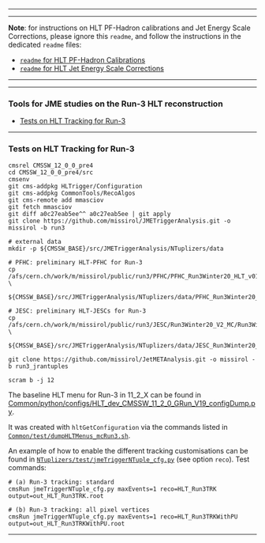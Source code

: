 ----------
----------

**Note**: for instructions on HLT PF-Hadron calibrations and Jet Energy Scale Corrections,
please ignore this `readme`, and follow the instructions in the dedicated `readme` files:

 * [`readme` for HLT PF-Hadron Calibrations](https://github.com/missirol/JMETriggerAnalysis/blob/run3/PFHadronCalibration/readme.md)
 * [`readme` for HLT Jet Energy Scale Corrections](https://github.com/missirol/JMETriggerAnalysis/blob/run3/JESCorrections/readme.md)

----------
----------

### Tools for JME studies on the Run-3 HLT reconstruction

* [Tests on HLT Tracking for Run-3](#tests-on-hlt-tracking-for-run-3)

----------

### Tests on HLT Tracking for Run-3

```
cmsrel CMSSW_12_0_0_pre4
cd CMSSW_12_0_0_pre4/src
cmsenv
git cms-addpkg HLTrigger/Configuration
git cms-addpkg CommonTools/RecoAlgos
git cms-remote add mmasciov
git fetch mmasciov
git diff a0c27eab5ee^^ a0c27eab5ee | git apply
git clone https://github.com/missirol/JMETriggerAnalysis.git -o missirol -b run3

# external data
mkdir -p ${CMSSW_BASE}/src/JMETriggerAnalysis/NTuplizers/data

# PFHC: preliminary HLT-PFHC for Run-3
cp /afs/cern.ch/work/m/missirol/public/run3/PFHC/PFHC_Run3Winter20_HLT_v01.db \
   ${CMSSW_BASE}/src/JMETriggerAnalysis/NTuplizers/data/PFHC_Run3Winter20_HLT_v01.db

# JESC: preliminary HLT-JESCs for Run-3
cp /afs/cern.ch/work/m/missirol/public/run3/JESC/Run3Winter20_V2_MC/Run3Winter20_V2_MC.db \
   ${CMSSW_BASE}/src/JMETriggerAnalysis/NTuplizers/data/JESC_Run3Winter20_V2_MC.db

git clone https://github.com/missirol/JetMETAnalysis.git -o missirol -b run3_jrantuples

scram b -j 12
```

The baseline HLT menu for Run-3 in 11_2_X can be found in
[Common/python/configs/HLT_dev_CMSSW_11_2_0_GRun_V19_configDump.py](https://github.com/missirol/JMETriggerAnalysis/blob/run3_devel_112X/Common/python/configs/HLT_dev_CMSSW_11_2_0_GRun_V19_configDump.py).

It was created with `hltGetConfiguration` via the commands listed in
[`Common/test/dumpHLTMenus_mcRun3.sh`](https://github.com/missirol/JMETriggerAnalysis/blob/6a5807010c9934c25b0cb7bea22d7c90bbb87bc1/Common/test/dumpHLTMenus_mcRun3.sh).

An example of how to enable the different tracking customisations can be found in
[`NTuplizers/test/jmeTriggerNTuple_cfg.py`](https://github.com/missirol/JMETriggerAnalysis/blob/6a5807010c9934c25b0cb7bea22d7c90bbb87bc1/Common/test/dumpHLTMenus_mcRun3.sh)
(see option `reco`).
Test commands:
```
# (a) Run-3 tracking: standard
cmsRun jmeTriggerNTuple_cfg.py maxEvents=1 reco=HLT_Run3TRK output=out_HLT_Run3TRK.root

# (b) Run-3 tracking: all pixel vertices
cmsRun jmeTriggerNTuple_cfg.py maxEvents=1 reco=HLT_Run3TRKWithPU output=out_HLT_Run3TRKWithPU.root
```

----------
